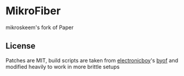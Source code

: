 # MikroFiber

mikroskeem's fork of Paper

## License

Patches are MIT, build scripts are taken from [electronicboy](https://github.com/electornicboy)'s [byof](https://github.com/electronicboy/byof) and modified heavily
to work in more brittle setups